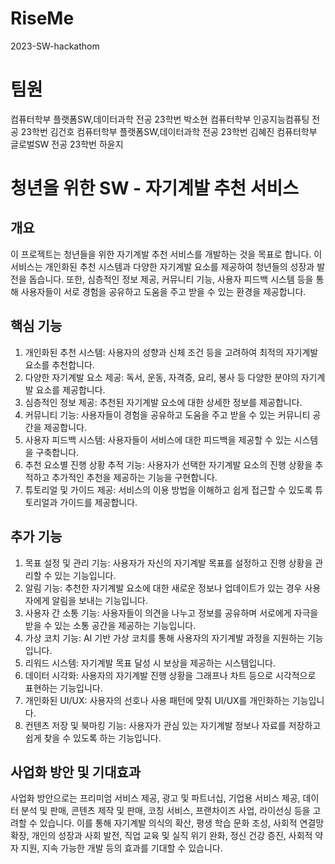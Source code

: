 # RiseMe
2023-SW-hackathom

# 팀원
컴퓨터학부 플랫폼SW,데이터과학 전공 23학번 박소현
컴퓨터학부 인공지능컴퓨팅 전공 23학번 김건호
컴퓨터학부 플랫폼SW,데이터과학 전공 23학번 김혜진
컴퓨터학부 글로벌SW 전공 23학번 하윤지

# 청년을 위한 SW - 자기계발 추천 서비스

## 개요
이 프로젝트는 청년들을 위한 자기계발 추천 서비스를 개발하는 것을 목표로 합니다. 이 서비스는 개인화된 추천 시스템과 다양한 자기계발 요소를 제공하여 청년들의 성장과 발전을 돕습니다. 또한, 심층적인 정보 제공, 커뮤니티 기능, 사용자 피드백 시스템 등을 통해 사용자들이 서로 경험을 공유하고 도움을 주고 받을 수 있는 환경을 제공합니다.

## 핵심 기능
1. 개인화된 추천 시스템: 사용자의 성향과 신체 조건 등을 고려하여 최적의 자기계발 요소를 추천합니다.
2. 다양한 자기계발 요소 제공: 독서, 운동, 자격증, 요리, 봉사 등 다양한 분야의 자기계발 요소를 제공합니다.
3. 심층적인 정보 제공: 추천된 자기계발 요소에 대한 상세한 정보를 제공합니다.
4. 커뮤니티 기능: 사용자들이 경험을 공유하고 도움을 주고 받을 수 있는 커뮤니티 공간을 제공합니다.
5. 사용자 피드백 시스템: 사용자들이 서비스에 대한 피드백을 제공할 수 있는 시스템을 구축합니다.
6. 추천 요소별 진행 상황 추적 기능: 사용자가 선택한 자기계발 요소의 진행 상황을 추적하고 추가적인 추천을 제공하는 기능을 구현합니다.
7. 튜토리얼 및 가이드 제공: 서비스의 이용 방법을 이해하고 쉽게 접근할 수 있도록 튜토리얼과 가이드를 제공합니다.

## 추가 기능
1. 목표 설정 및 관리 기능: 사용자가 자신의 자기계발 목표를 설정하고 진행 상황을 관리할 수 있는 기능입니다.
2. 알림 기능: 추천한 자기계발 요소에 대한 새로운 정보나 업데이트가 있는 경우 사용자에게 알림을 보내는 기능입니다.
3. 사용자 간 소통 기능: 사용자들이 의견을 나누고 정보를 공유하며 서로에게 자극을 받을 수 있는 소통 공간을 제공하는 기능입니다.
4. 가상 코치 기능: AI 기반 가상 코치를 통해 사용자의 자기계발 과정을 지원하는 기능입니다.
5. 리워드 시스템: 자기계발 목표 달성 시 보상을 제공하는 시스템입니다.
6. 데이터 시각화: 사용자의 자기계발 진행 상황을 그래프나 차트 등으로 시각적으로 표현하는 기능입니다.
7. 개인화된 UI/UX: 사용자의 선호나 사용 패턴에 맞춰 UI/UX를 개인화하는 기능입니다.
8. 컨텐츠 저장 및 북마킹 기능: 사용자가 관심 있는 자기계발 정보나 자료를 저장하고 쉽게 찾을 수 있도록 하는 기능입니다.

## 사업화 방안 및 기대효과
사업화 방안으로는 프리미엄 서비스 제공, 광고 및 파트너십, 기업용 서비스 제공, 데이터 분석 및 판매, 콘텐츠 제작 및 판매, 코칭 서비스, 프랜차이즈 사업, 라이선싱 등을 고려할 수 있습니다. 이를 통해 자기계발 의식의 확산, 평생 학습 문화 조성, 사회적 연결망 확장, 개인의 성장과 사회 발전, 직업 교육 및 실직 위기 완화, 정신 건강 증진, 사회적 약자 지원, 지속 가능한 개발 등의 효과를 기대할 수 있습니다.
